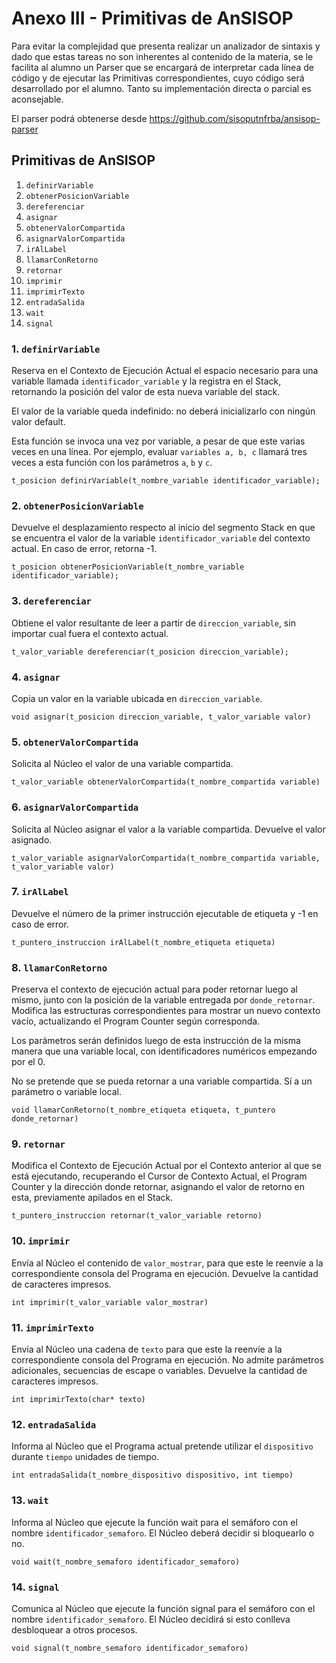 # Anexo III - Primitivas de AnSISOP

Para evitar la complejidad que presenta realizar un analizador de sintaxis y dado que estas tareas no son inherentes al contenido de la materia, se le facilita al alumno un Parser que se encargará de interpretar cada línea de código y de ejecutar las Primitivas correspondientes, cuyo código será desarrollado por el alumno. Tanto su implementación directa o parcial es aconsejable.

El parser podrá obtenerse desde https://github.com/sisoputnfrba/ansisop-parser

## Primitivas de AnSISOP
1. `definirVariable`
1. `obtenerPosicionVariable`
1. `dereferenciar`
1. `asignar`
1. `obtenerValorCompartida`
1. `asignarValorCompartida`
1. `irAlLabel`
1. `llamarConRetorno`
1. `retornar`
1. `imprimir`
1. `imprimirTexto`
1. `entradaSalida`
1. `wait`
1. `signal`

### 1. `definirVariable`

Reserva en el Contexto de Ejecución Actual el espacio necesario para una variable llamada `identificador_variable` y la registra en el Stack, retornando la posición del valor de esta nueva variable del stack.

El valor de la variable queda indefinido: no deberá inicializarlo con ningún valor default.

Esta función se invoca una vez por variable, a pesar de que este varias veces en una línea. Por ejemplo, evaluar `variables a, b, c` llamará tres veces a esta función con los parámetros `a`, `b` y `c`.

```
t_posicion definirVariable(t_nombre_variable identificador_variable);
```

### 2. `obtenerPosicionVariable`

Devuelve el desplazamiento respecto al inicio del segmento Stack en que se encuentra el valor de la variable `identificador_variable` del contexto actual. En caso de error, retorna -1.

```
t_posicion obtenerPosicionVariable(t_nombre_variable identificador_variable);
```

### 3. `dereferenciar`

Obtiene el valor resultante de leer a partir de `direccion_variable`, sin importar cual fuera el contexto actual.

```
t_valor_variable dereferenciar(t_posicion direccion_variable);
```

### 4. `asignar`

Copia un valor en la variable ubicada en `direccion_variable`.

```
void asignar(t_posicion direccion_variable, t_valor_variable valor)
```

### 5. `obtenerValorCompartida`

Solicita al Núcleo el valor de una variable compartida.

```
t_valor_variable obtenerValorCompartida(t_nombre_compartida variable)
```

### 6. `asignarValorCompartida`

Solicita al Núcleo asignar el valor a la variable compartida. Devuelve el valor asignado.

```
t_valor_variable asignarValorCompartida(t_nombre_compartida variable, t_valor_variable valor)
```

### 7. `irAlLabel`

Devuelve el número de la primer instrucción ejecutable de etiqueta y -1 en caso de error.

```
t_puntero_instruccion irAlLabel(t_nombre_etiqueta etiqueta)
```

### 8. `llamarConRetorno`

Preserva el contexto de ejecución actual para poder retornar luego al mismo, junto con la posición de la variable entregada por `donde_retornar`. Modifica las estructuras correspondientes para mostrar un nuevo contexto vacío, actualizando el Program Counter según corresponda.

Los parámetros serán definidos luego de esta instrucción de la misma manera que una variable local, con identificadores numéricos empezando por el 0.

No se pretende que se pueda retornar a una variable compartida. Sí a un parámetro o variable local.

```
void llamarConRetorno(t_nombre_etiqueta etiqueta, t_puntero donde_retornar)
```

### 9. `retornar`

Modifica el Contexto de Ejecución Actual por el Contexto anterior al que se está ejecutando, recuperando el Cursor de Contexto Actual, el Program Counter y la dirección donde retornar, asignando el valor de retorno en esta, previamente apilados en el Stack.

```
t_puntero_instruccion retornar(t_valor_variable retorno)
```

### 10. `imprimir`

Envía al Núcleo el contenido de `valor_mostrar`, para que este le reenvíe a la correspondiente consola del Programa en ejecución. Devuelve la cantidad de caracteres impresos.

```
int imprimir(t_valor_variable valor_mostrar)
```

### 11. `imprimirTexto`

Envía al Núcleo una cadena de `texto` para que este la reenvíe a la correspondiente consola del Programa en ejecución. No admite parámetros adicionales, secuencias de escape o variables. Devuelve la cantidad de caracteres impresos.

```
int imprimirTexto(char* texto)
```

### 12. `entradaSalida`

Informa al Núcleo que el Programa actual pretende utilizar el `dispositivo` durante `tiempo` unidades de tiempo.

```
int entradaSalida(t_nombre_dispositivo dispositivo, int tiempo)
```

### 13. `wait`

Informa al Núcleo que ejecute la función wait para el semáforo con el nombre `identificador_semaforo`. El Núcleo deberá decidir si bloquearlo o no.

```
void wait(t_nombre_semaforo identificador_semaforo)
```

### 14. `signal`

Comunica al Núcleo que ejecute la función signal para el semáforo con el nombre `identificador_semaforo`. El Núcleo decidirá si esto conlleva desbloquear a otros procesos.

```
void signal(t_nombre_semaforo identificador_semaforo)
```
